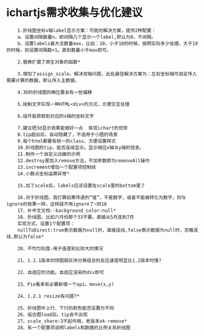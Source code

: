 ichartjs需求收集与优化建议
===========================================================================
        1.折线图坐标x轴label显示方案：可能的解决方案，提供2种配置：
        a、设置间隔数量n，即间隔几个显示一个label,默认为0，不间隔。
        b、设置labels最大总数量max，比如：10，小于10的时候，按照实际多少处理。大于10的时候，则设置间隔数+1。直到数量小于max即可。

        2.替换扩展了原生对象的函数*

        3.增加了assign_scale，解决双轴问题，此处最佳解决方案为：左右坐标轴可自定传入需要计算的数据，默认传入主数据。

        4.3D的折线图的确位置会有一些偏移

        5.绘制文字实现一种HTML<div>的方式，方便交互处理

        6.组件能获取到对应的x轴的坐标文字

        7.建议把3d显示效果能做好一点  体现ichart的优势
        8.tip超出后，自动隐藏了，不适用于小图的场景
        9.每个html都要有统一的class、方便设置样式
        10.折线图的tip，能否连续显示。显示相应x轴与y轴的信息。
        11.制作一个自定义动画的示例
        12.destroy里加入remove方法，不加参数即为removeAll操作
        13.increment增加一个配置项控制线
        14.小数点坐标运算异常*

        15.加了scale后，labels应该设置在scale里的bottom里了

        16.对于折线图，我打算如果传递的“值”，不是数字，或者不能被转化为数字，则与ignore的效果一样，这样就不用ignore了~同18
        17、补中文文档--background_color:null*
        18、折线图、比如六月份那个33不要。直接从5月连到7月
        实现方式、设置1个配置项：
        nullToDirect:true表示数据为null时，直接连线,false表示数据为null时，忽略连线.默认为false*

        20、不均匀刻度-用于值差别比较大的情况

        21、1.2.1版本的饼图扇区块分离组合的反应速度明显比1.2版本时慢?

        22、自适应的功能。自适应渲染的div即可

        23、Pie看来有必要新增一个api。move(x,y)

        24、1.2.1 resize有问题?*

        25、折线图中上行、下行的颜色能否设置为不同
        26、组合图load后。tip会不出现
        27、scale_share:3不起作用。老版本ok-remove*
        28、有一个配置项说明labels和数据的比例关系折线图